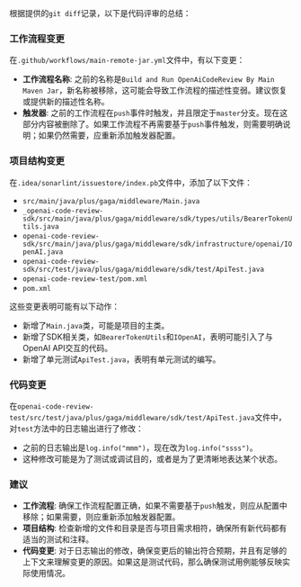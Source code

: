 根据提供的`git diff`记录，以下是代码评审的总结：

### 工作流程变更
在`.github/workflows/main-remote-jar.yml`文件中，有以下变更：
- **工作流程名称**: 之前的名称是`Build and Run OpenAiCodeReview By Main Maven Jar`，新名称被移除，这可能会导致工作流程的描述性变弱。建议恢复或提供新的描述性名称。
- **触发器**: 之前的工作流程在`push`事件时触发，并且限定于`master`分支。现在这部分内容被删除了。如果工作流程不再需要基于`push`事件触发，则需要明确说明；如果仍然需要，应重新添加触发器配置。

### 项目结构变更
在`.idea/sonarlint/issuestore/index.pb`文件中，添加了以下文件：
- `src/main/java/plus/gaga/middleware/Main.java`
- `_openai-code-review-sdk/src/main/java/plus/gaga/middleware/sdk/types/utils/BearerTokenUtils.java`
- `openai-code-review-sdk/src/main/java/plus/gaga/middleware/sdk/infrastructure/openai/IOpenAI.java`
- `openai-code-review-sdk/src/test/java/plus/gaga/middleware/sdk/test/ApiTest.java`
- `openai-code-review-test/pom.xml`
- `pom.xml`

这些变更表明可能有以下动作：
- 新增了`Main.java`类，可能是项目的主类。
- 新增了SDK相关类，如`BearerTokenUtils`和`IOpenAI`，表明可能引入了与OpenAI API交互的代码。
- 新增了单元测试`ApiTest.java`，表明有单元测试的编写。

### 代码变更
在`openai-code-review-test/src/test/java/plus/gaga/middleware/sdk/test/ApiTest.java`文件中，对`test`方法中的日志输出进行了修改：
- 之前的日志输出是`log.info("mmm")`，现在改为`log.info("ssss")`。
- 这种修改可能是为了测试或调试目的，或者是为了更清晰地表达某个状态。

### 建议
- **工作流程**: 确保工作流程配置正确，如果不需要基于`push`触发，则应从配置中移除；如果需要，则应重新添加触发器配置。
- **项目结构**: 检查新增的文件和目录是否与项目需求相符，确保所有新代码都有适当的测试和注释。
- **代码变更**: 对于日志输出的修改，确保变更后的输出符合预期，并且有足够的上下文来理解变更的原因。如果这是测试代码，那么确保测试用例能够反映实际使用情况。